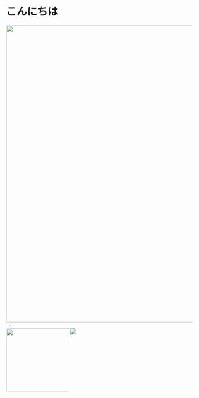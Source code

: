 # こんにちは

<div>
  <img width=800 src="https://github-profile-trophy.vercel.app/?username=Drunknow&column=7"/>
</div>
---
<div>
  <img height="170" align="left" src="https://github-readme-stats.vercel.app/api?username=Drunknow&count_private=true&include_all_commits=true" />
  <img src="https://github-readme-stats.vercel.app/api/top-langs/?username=Drunknow&layout=compact" />
</div>
